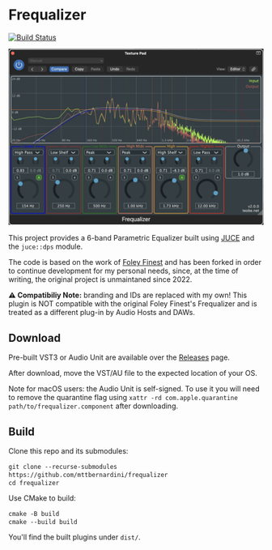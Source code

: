 # Frequalizer

[![Build Status](https://github.com/mttbernardini/frequalizer/actions/workflows/build.yml/badge.svg)](https://github.com/mttbernardini/frequalizer/actions/workflows/build.yml/badge.svg)

![Frequalizer Screenshot](docs/freq_demo.jpg)

This project provides a 6-band Parametric Equalizer built using [JUCE](https://github.com/juce-framework/JUCE) and the `juce::dps` module.

The code is based on the work of [Foley Finest](https://github.com/ffAudio/Frequalizer) and has been forked in order to continue development for my personal needs, since, at the time of writing, the original project is unmaintaned since 2022.

**⚠️ Compatibiliy Note:** branding and IDs are replaced with my own! This plugin is NOT compatible with the original Foley Finest's Frequalizer and is treated as a different plug-in by Audio Hosts and DAWs.


## Download

Pre-built VST3 or Audio Unit are available over the [Releases](https://github.com/mttbernardini/frequalizer/releases) page.

After download, move the VST/AU file to the expected location of your OS.

Note for macOS users: the Audio Unit is self-signed. To use it you will need to remove the quarantine flag using `xattr -rd com.apple.quarantine path/to/frequalizer.component` after downloading.

## Build

Clone this repo and its submodules:

    git clone --recurse-submodules https://github.com/mttbernardini/frequalizer
    cd frequalizer

Use CMake to build:

    cmake -B build
    cmake --build build

You'll find the built plugins under `dist/`.
